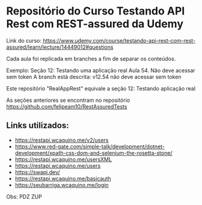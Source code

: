 # Repositório do Curso Testando API Rest com REST-assured da Udemy

Link do curso: https://www.udemy.com/course/testando-api-rest-com-rest-assured/learn/lecture/14449012#questions

Cada aula foi replicada em branches a fim de separar os conteúdos.

Exemplo: 
Seção 12: Testando uma aplicação real
Aula 54. Não deve acessar sem token
A branch está descrita: v12.54 não deve acessar sem token

Este repositório "RealAppRest" equivale a seção 12: Testando aplicação real

As seções anteriores se encontram no repositório  https://github.com/felipeam10/RestAssuredTests


## Links utilizados:

* https://restapi.wcaquino.me/v2/users
* https://www.red-gate.com/simple-talk/development/dotnet-development/xpath-css-dom-and-selenium-the-rosetta-stone/
* https://restapi.wcaquino.me/usersXML
* https://restapi.wcaquino.me/users
* https://swapi.dev/
* https://restapi.wcaquino.me/basicauth
* https://seubarriga.wcaquino.me/login

Obs: PDZ ZUP
